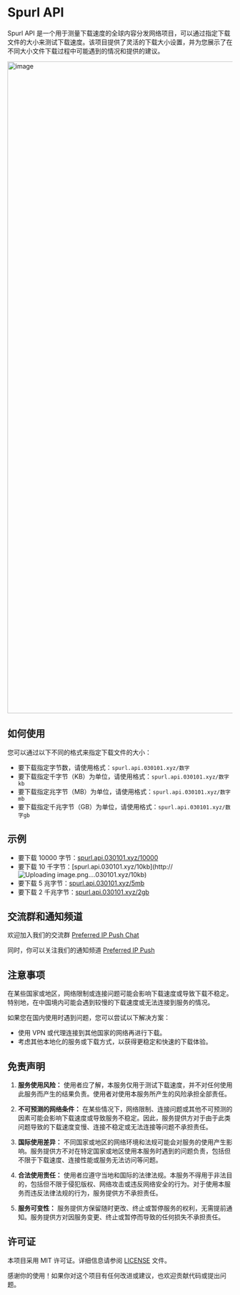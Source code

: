 # Spurl API

Spurl API 是一个用于测量下载速度的全球内容分发网络项目，可以通过指定下载文件的大小来测试下载速度。该项目提供了灵活的下载大小设置，并为您展示了在不同大小文件下载过程中可能遇到的情况和提供的建议。

<img width="1460" alt="image" src="https://github.com/ymyuuu/SpeedURL/assets/135582157/793d6bf4-1502-47b3-9afd-52857ae0dc0b">


## 如何使用

您可以通过以下不同的格式来指定下载文件的大小：

- 要下载指定字节数，请使用格式：`spurl.api.030101.xyz/数字`
- 要下载指定千字节（KB）为单位，请使用格式：`spurl.api.030101.xyz/数字kb`
- 要下载指定兆字节（MB）为单位，请使用格式：`spurl.api.030101.xyz/数字mb`
- 要下载指定千兆字节（GB）为单位，请使用格式：`spurl.api.030101.xyz/数字gb`

## 示例

- 要下载 10000 字节：[spurl.api.030101.xyz/10000](http://spurl.api.030101.xyz/10000)
- 要下载 10 千字节：[spurl.api.030101.xyz/10kb](http://![Uploading image.png…]().030101.xyz/10kb)
- 要下载 5 兆字节：[spurl.api.030101.xyz/5mb](http://spurl.api.030101.xyz/5mb)
- 要下载 2 千兆字节：[spurl.api.030101.xyz/2gb](http://spurl.api.030101.xyz/2gb)

## 交流群和通知频道

欢迎加入我们的交流群 [Preferred IP Push Chat](https://t.me/Preferred_IP_Push_Chat)

同时，你可以关注我们的通知频道 [Preferred IP Push](https://t.me/Preferred_IP_Push)

## 注意事项

在某些国家或地区，网络限制或连接问题可能会影响下载速度或导致下载不稳定。特别地，在中国境内可能会遇到较慢的下载速度或无法连接到服务的情况。

如果您在国内使用时遇到问题，您可以尝试以下解决方案：

- 使用 VPN 或代理连接到其他国家的网络再进行下载。
- 考虑其他本地化的服务或下载方式，以获得更稳定和快速的下载体验。

## 免责声明

1. **服务使用风险：** 使用者应了解，本服务仅用于测试下载速度，并不对任何使用此服务而产生的结果负责。使用者对使用本服务所产生的风险承担全部责任。

2. **不可预测的网络条件：** 在某些情况下，网络限制、连接问题或其他不可预测的因素可能会影响下载速度或导致服务不稳定。因此，服务提供方对于由于此类问题导致的下载速度变慢、连接不稳定或无法连接等问题不承担责任。

3. **国际使用差异：** 不同国家或地区的网络环境和法规可能会对服务的使用产生影响。服务提供方不对在特定国家或地区使用本服务时遇到的问题负责，包括但不限于下载速度、连接性能或服务无法访问等问题。

4. **合法使用责任：** 使用者应遵守当地和国际的法律法规。本服务不得用于非法目的，包括但不限于侵犯版权、网络攻击或违反网络安全的行为。对于使用本服务而违反法律法规的行为，服务提供方不承担责任。

5. **服务可变性：** 服务提供方保留随时更改、终止或暂停服务的权利，无需提前通知。服务提供方对因服务变更、终止或暂停而导致的任何损失不承担责任。


## 许可证

本项目采用 MIT 许可证。详细信息请参阅 [LICENSE](LICENSE) 文件。

感谢你的使用！如果你对这个项目有任何改进或建议，也欢迎贡献代码或提出问题。
